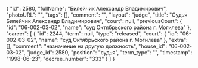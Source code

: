 {
    "id": 2580,
    "fullName": "Билейчик Александр Владимирович",
    "photoURL": "",
    "tags": [],
    "comment": "",
    "layout": "judge",
    "title": "Судья Билейчик Александр Владимирович",
    "court": null,
    "previousCourt": {
        "id": "06-002-03-02",
        "name": "суд Октябрьского района г. Могилева"
    },
    "career": [
        {
            "id": 2244,
            "term": null,
            "type": "released",
            "court": {
                "id": "06-002-03-02",
                "name": "суд Октябрьского района г. Могилева"
            },
            "extra": [],
            "comment": "назначение на другую должность",
            "house_id": "06-002-03-02",
            "judge_id": 2580,
            "position": "судья",
            "term_type": "",
            "timestamp": "1998-06-23",
            "decree_number": "333"
        }
    ]
}